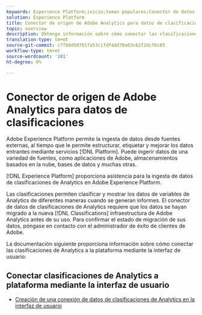 ```yaml
---
keywords: Experience Platform;inicio;temas populares;Conector de datos de clasificaciones de Adobe Analytics
solution: Experience Platform
title: Conector de origen de Adobe Analytics para datos de clasificaciones
topic: overview
description: Obtenga información sobre cómo conectar las clasificaciones de Analytics a la plataforma mediante la interfaz de usuario
translation-type: tm+mt
source-git-commit: c7fb0d50761fa53c1fdf4dd70a63c62f2dcf6c85
workflow-type: tm+mt
source-wordcount: '181'
ht-degree: 0%

---
```



# Conector de origen de Adobe Analytics para datos de clasificaciones

Adobe Experience Platform permite la ingesta de datos desde fuentes externas, al tiempo que le permite estructurar, etiquetar y mejorar los datos entrantes mediante servicios [!DNL Platform]. Puede ingerir datos de una variedad de fuentes, como aplicaciones de Adobe, almacenamientos basados en la nube, bases de datos y muchas otras.

[!DNL Experience Platform] proporciona asistencia para la ingesta de datos de clasificaciones de Analytics en Adobe Experience Platform.

Las clasificaciones permiten clasificar y mostrar los datos de variables de Analytics de diferentes maneras cuando se generan informes. El conector de datos de clasificaciones de Analytics requiere que los datos se hayan migrado a la nueva [!DNL Classifications] infraestructura de Adobe Analytics antes de su uso. Para confirmar el estado de migración de sus datos, póngase en contacto con el administrador de éxito de clientes de Adobe.

La documentación siguiente proporciona información sobre cómo conectar las clasificaciones de Analytics a la plataforma mediante la interfaz de usuario:

## Conectar clasificaciones de Analytics a plataforma mediante la interfaz de usuario

- [Creación de una conexión de datos de clasificaciones de Analytics en la interfaz de usuario](../../tutorials/ui/create/adobe-applications/classifications.md)